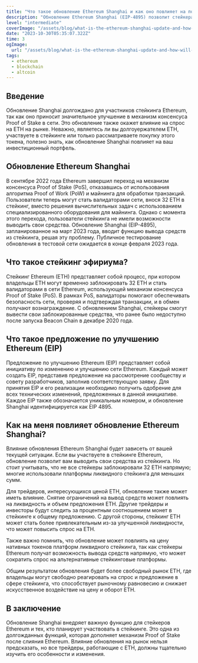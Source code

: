 ```yaml
---
title: "Что такое обновление Ethereum Shanghai и как оно повлияет на пользователей?"
description: "Обновление Ethereum Shanghai (EIP-4895) позволит стейкерам ETH выводить свои активы из стейкинга и участвовать в качестве валидаторов на сети. С внедрением алгоритма Proof of Stake пользователям было разрешено стейкинг 32 ETH, блокируя эти средства на неопределенный срок и становясь валидаторами на сети. Это обновление, скорее всего, повлияет на долю ETH, находящуюся в стейкинге, относительно общего предложения, что, в свою очередь, может оказать влияние на динамику спроса и предложения ETH на рынке."
level: "intermediate"
coverImage: "/assets/blog/what-is-the-ethereum-shanghai-update-and-how-will-it-affect-users/cover.png"
date: "2023-10-30T05:35:07.322Z"
time: 3
ogImage:
  url: "/assets/blog/what-is-the-ethereum-shanghai-update-and-how-will-it-affect-users/cover.png"
tags:
  - ethereum
  - blockchain
  - altcoin
---
```


## Введение
Обновление Shanghai долгождано для участников стейкинга Ethereum, так как оно приносит значительное улучшение в механизм консенсуса Proof of Stake в сети. Это обновление также окажет влияние на спрос на ETH на рынке. Неважно, являетесь ли вы долгоуержателем ETH, участвуете в стейкинге или только рассматриваете покупку этого токена, полезно знать, как обновление Shanghai повлияет на ваш инвестиционный портфель.

## Обновление Ethereum Shanghai
В сентябре 2022 года Ethereum завершил переход на механизм консенсуса Proof of Stake (PoS), отказавшись от использования алгоритма Proof of Work (PoW) и майнинга для обработки транзакций. Пользователи теперь могут стать валидаторами сети, внося 32 ETH в стейкинг, вместо решения вычислительных задач с использованием специализированного оборудования для майнинга. Однако с момента этого перехода, пользователи стейкинга не имели возможности выводить свои средства. Обновление Shanghai (EIP-4895), запланированное на март 2023 года, вводит функцию вывода средств из стейкинга, решая эту проблему. Публичное тестирование обновления в тестовой сети ожидается в конце февраля 2023 года.

## Что такое стейкинг эфириума?
Стейкинг Ethereum (ETH) представляет собой процесс, при котором владельцы ETH могут временно заблокировать 32 ETH и стать валидаторами в сети Ethereum, использующей механизм консенсуса Proof of Stake (PoS). В рамках PoS, валидаторы помогают обеспечивать безопасность сети, проверяя и подтверждая транзакции, и в обмен получают вознаграждение. С обновлением Shanghai, стейкеры смогут вывести свои заблокированные средства, что ранее было недоступно после запуска Beacon Chain в декабре 2020 года.

<!-- banner_place -->

## Что такое предложение по улучшению Ethereum (EIP)
Предложение по улучшению Ethereum (EIP) представляет собой инициативу по изменению и улучшению сети Ethereum. Каждый может создать EIP, представив предложение на рассмотрение сообществу и совету разработчиков, заполнив соответствующую заявку. Для принятия EIP и его реализации необходимо получить одобрение для всех технических изменений, предложенных в данной инициативе. Каждое EIP также обозначается уникальным номером, и обновление Shanghai идентифицируется как EIP 4895.

## Как на меня повлияет обновление Ethereum Shanghai?
Влияние обновления Ethereum Shanghai будет зависеть от вашей текущей ситуации. Если вы участвуете в стейкинге Ethereum, обновление позволит вам выводить свои средства из стейкинга. Но стоит учитывать, что не все стейкеры заблокировали 32 ETH напрямую; многие использовали платформы ликвидного стейкинга для меньших сумм.

Для трейдеров, интересующихся ценой ETH, обновление также может иметь влияние. Снятие ограничений на вывод средств может повлиять на ликвидность и объем предложения ETH. Другие трейдеры и инвесторы будут следить за процентным соотношением монет в стейкинге к общему предложению. С другой стороны, стейкинг ETH может стать более привлекательным из-за улучшенной ликвидности, что может повысить спрос на ETH.

Также важно помнить, что обновление может повлиять на цену нативных токенов платформ ликвидного стейкинга, так как стейкеры Ethereum получат возможность вывода средств напрямую, что может сократить спрос на альтернативные стейкинговые платформы.

Общим результатом обновления будет более свободный рынок ETH, где владельцы могут свободно реагировать на спрос и предложение в сфере стейкинга, что способствует рыночному равновесию и снижает искусственное воздействие на цену и оборот ETH.

## В заключение
Обновление Shanghai внедряет важную функцию для стейкеров Ethereum и тех, кто планирует участвовать в стейкинге. Это одна из долгожданных функций, которая дополняет механизм Proof of Stake после слияния Ethereum. Влияние обновления на рынок нельзя предсказать, но все трейдеры, работающие с ETH, должны тщательно изучить его особенности и изменения.

